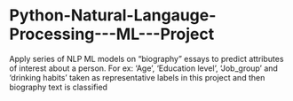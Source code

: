 # Python-Natural-Langauge-Processing---ML---Project
Apply series of NLP ML models on “biography” essays to predict attributes of interest about a person. For ex: ‘Age’, ‘Education level’, ‘Job_group’ and ‘drinking habits’ taken as representative labels in this project and then biography text is classified
